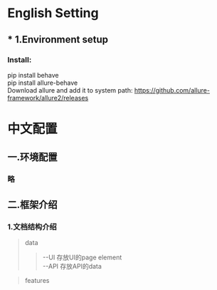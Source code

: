 # English Setting
## * 1.Environment setup
### Install:
pip install behave<br>
pip install allure-behave<br>
Download allure and add it to system path: https://github.com/allure-framework/allure2/releases <br>


# 中文配置
## 一.环境配置
### 略
## 二.框架介绍
### 1.文档结构介绍
>data  <br> 
>>--UI 存放UI的page element <br> 
>>--API 存放API的data <br>

>features


